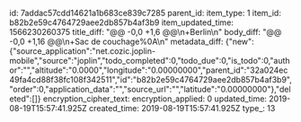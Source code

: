 id: 7addac57cdd14621a1b683ce839c7285
parent_id: 
item_type: 1
item_id: b82b2e59c4764729aee2db857b4af3b9
item_updated_time: 1566230260375
title_diff: "@@ -0,0 +1,6 @@\n+Berlin\n"
body_diff: "@@ -0,0 +1,16 @@\n+Sac de couchage%0A\n"
metadata_diff: {"new":{"source_application":"net.cozic.joplin-mobile","source":"joplin","todo_completed":0,"todo_due":0,"is_todo":0,"author":"","altitude":"0.0000","longitude":"0.00000000","parent_id":"32a024ec49fa4cd88f38fc108f342511","id":"b82b2e59c4764729aee2db857b4af3b9","order":0,"application_data":"","source_url":"","latitude":"0.00000000"},"deleted":[]}
encryption_cipher_text: 
encryption_applied: 0
updated_time: 2019-08-19T15:57:41.925Z
created_time: 2019-08-19T15:57:41.925Z
type_: 13